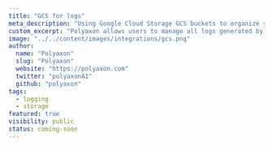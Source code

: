 ```yaml
---
title: "GCS for logs"
meta_description: "Using Google Cloud Storage GCS buckets to organize your jobs, builds, and experiment logs."
custom_excerpt: "Polyaxon allows users to manage all logs generated by jobs, builds, and experiments containers in Google Cloud Storage GCS."
image: "../../content/images/integrations/gcs.png"
author:
  name: "Polyaxon"
  slug: "Polyaxon"
  website: "https://polyaxon.com"
  twitter: "polyaxonAI"
  github: "polyaxon"
tags: 
  - logging
  - storage
featured: true
visibility: public
status: coming-soon
---
```

